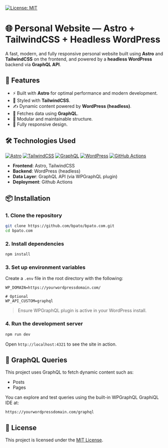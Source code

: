 [![License: MIT](https://img.shields.io/badge/License-MIT-yellow.svg)](https://opensource.org/licenses/MIT)

# 🌐 Personal Website — Astro + TailwindCSS + Headless WordPress

A fast, modern, and fully responsive personal website built using **Astro** and **TailwindCSS** on the frontend, and powered by a **headless WordPress** backend via **GraphQL API**.

## 🚀 Features

- ⚡️ Built with **Astro** for optimal performance and modern development.
- 🎨 Styled with **TailwindCSS**.
- ✍️ Dynamic content powered by **WordPress (headless)**.
- 🔌 Fetches data using **GraphQL**.
- 🧩 Modular and maintainable structure.
- 📱 Fully responsive design.

## 🛠️ Technologies Used

[![Astro](https://img.shields.io/badge/Astro-BC52EE?logo=astro&logoColor=fff)](#)
[![TailwindCSS](https://img.shields.io/badge/Tailwind%20CSS-%2338B2AC.svg?logo=tailwind-css&logoColor=white)](#)
[![GraphQL](https://camo.githubusercontent.com/c8f5e2858227939492f1d491065f3d2c32c97440745a7f219b2183de345e5a6d/68747470733a2f2f696d672e736869656c64732e696f2f62616467652f6772617068716c2d4531303039382e7376673f6c6f676f3d6772617068716c266c6f676f436f6c6f723d7768697465)](#)
[![WordPress](https://img.shields.io/badge/WordPress-%2321759B.svg?logo=wordpress&logoColor=white)](#)
[![GitHub Actions](https://img.shields.io/badge/GitHub_Actions-2088FF?logo=github-actions&logoColor=white)](#)

- **Frontend**: Astro, TailwindCSS
- **Backend**: WordPress (headless)
- **Data Layer**: GraphQL API (via WPGraphQL plugin)
- **Deployment**: Github Actions

## 📦 Installation

### 1. Clone the repository

```bash
git clone https://github.com/bpato/bpato.com.git
cd bpato.com
```

### 2. Install dependencies

```bash
npm install
```

### 3. Set up environment variables

Create a `.env` file in the root directory with the following:

```env
WP_DOMAIN=https://yourwordpressdomain.com/

# Optional
WP_API_CUSTOM=graphql
```

> Ensure WPGraphQL plugin is active in your WordPress install.

### 4. Run the development server

```bash
npm run dev
```

Open `http://localhost:4321` to see the site in action.

## 🧪 GraphQL Queries

This project uses GraphQL to fetch dynamic content such as:

- Posts
- Pages

You can explore and test queries using the built-in WPGraphQL GraphiQL IDE at:

```
https://yourwordpressdomain.com/graphql
```

## 📄 License

This project is licensed under the [MIT License](LICENSE).
